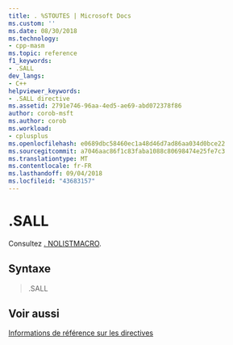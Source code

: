 ```yaml
---
title: . %STOUTES | Microsoft Docs
ms.custom: ''
ms.date: 08/30/2018
ms.technology:
- cpp-masm
ms.topic: reference
f1_keywords:
- .SALL
dev_langs:
- C++
helpviewer_keywords:
- .SALL directive
ms.assetid: 2791e746-96aa-4ed5-ae69-abd072378f86
author: corob-msft
ms.author: corob
ms.workload:
- cplusplus
ms.openlocfilehash: e0689dbc58460ec1a48d46d7ad86aa034d0bce22
ms.sourcegitcommit: a7046aac86f1c83faba1088c80698474e25fe7c3
ms.translationtype: MT
ms.contentlocale: fr-FR
ms.lasthandoff: 09/04/2018
ms.locfileid: "43683157"
---
```

# <a name="sall"></a>.SALL

Consultez [. NOLISTMACRO](../../assembler/masm/dot-nolistmacro.md).

## <a name="syntax"></a>Syntaxe

> .SALL

## <a name="see-also"></a>Voir aussi

[Informations de référence sur les directives](../../assembler/masm/directives-reference.md)<br/>
